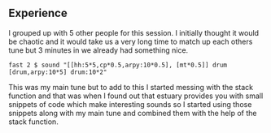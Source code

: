 ## Experience

I grouped up with 5 other people for this session. I initially thought it would be chaotic and it would take us a very long time to match up each others tune but 3 minutes in we already had something nice.

	fast 2 $ sound "[[hh:5*5,cp*0.5,arpy:10*0.5], [mt*0.5]] drum [drum,arpy:10*5] drum:10*2" 
    
This was my main tune but to add to this I started messing with the stack function and that was when I found out that estuary provides you with small snippets of code which make interesting sounds so I started using those snippets along with my main tune and combined them with the help of the stack function.


